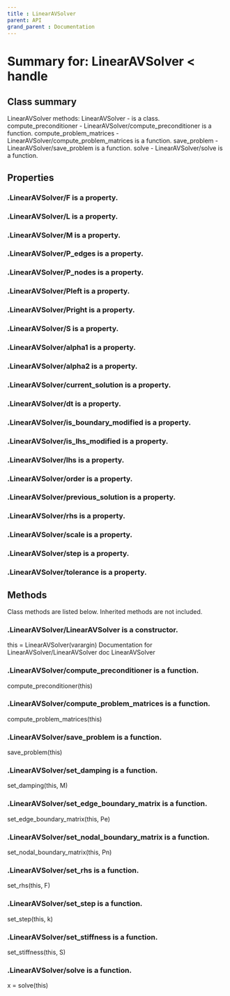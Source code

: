 ```yaml
---
title : LinearAVSolver
parent: API
grand_parent : Documentation
---
```

# Summary for: **LinearAVSolver**  < handle

## Class summary

LinearAVSolver methods:
LinearAVSolver - is a class.
compute_preconditioner - LinearAVSolver/compute_preconditioner is a function.
compute_problem_matrices - LinearAVSolver/compute_problem_matrices is a function.
save_problem - LinearAVSolver/save_problem is a function.
solve - LinearAVSolver/solve is a function.

## Properties

### .LinearAVSolver/**F** is a property.

### .**L**inearAVSolver/L is a property.

### .LinearAVSolver/**M** is a property.

### .LinearAVSolver/**P_edges** is a property.

### .LinearAVSolver/**P_nodes** is a property.

### .LinearAVSolver/**Pleft** is a property.

### .LinearAVSolver/**Pright** is a property.

### .LinearAV**S**olver/S is a property.

### .LinearAVSolver/**alpha1** is a property.

### .LinearAVSolver/**alpha2** is a property.

### .LinearAVSolver/**current_solution** is a property.

### .LinearAVSolver/**dt** is a property.

### .LinearAVSolver/**is_boundary_modified** is a property.

### .LinearAVSolver/**is_lhs_modified** is a property.

### .LinearAVSolver/**lhs** is a property.

### .LinearAVSolver/**order** is a property.

### .LinearAVSolver/**previous_solution** is a property.

### .LinearAVSolver/**rhs** is a property.

### .LinearAVSolver/**scale** is a property.

### .LinearAVSolver/**step** is a property.

### .LinearAVSolver/**tolerance** is a property.


## Methods

Class methods are listed below. Inherited methods are not included.

### .**LinearAVSolver**/LinearAVSolver is a constructor.
this = LinearAVSolver(varargin)
Documentation for LinearAVSolver/LinearAVSolver
doc LinearAVSolver

### .LinearAVSolver/**compute_preconditioner** is a function.
compute_preconditioner(this)

### .LinearAVSolver/**compute_problem_matrices** is a function.
compute_problem_matrices(this)

### .LinearAVSolver/**save_problem** is a function.
save_problem(this)

### .LinearAVSolver/**set_damping** is a function.
set_damping(this, M)

### .LinearAVSolver/**set_edge_boundary_matrix** is a function.
set_edge_boundary_matrix(this, Pe)

### .LinearAVSolver/**set_nodal_boundary_matrix** is a function.
set_nodal_boundary_matrix(this, Pn)

### .LinearAVSolver/**set_rhs** is a function.
set_rhs(this, F)

### .LinearAVSolver/**set_step** is a function.
set_step(this, k)

### .LinearAVSolver/**set_stiffness** is a function.
set_stiffness(this, S)

### .LinearAVSolver/**solve** is a function.
x = solve(this)


